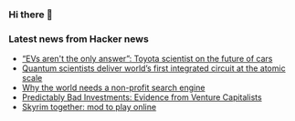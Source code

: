 ### Hi there 👋

<!--
**arashid-sh/arashid-sh** is a ✨ _special_ ✨ repository because its `README.md` (this file) appears on your GitHub profile.

Here are some ideas to get you started:

- 🔭 I’m currently working on ...
- 🌱 I’m currently learning ...
- 👯 I’m looking to collaborate on ...
- 🤔 I’m looking for help with ...
- 💬 Ask me about ...
- 📫 How to reach me: ...
- 😄 Pronouns: ...
- ⚡ Fun fact: ...
-->

### Latest news from Hacker news
<!-- BLOG-POST-LIST:START -->
- [“EVs aren&#39;t the only answer”: Toyota scientist on the future of cars](https://www.autocar.co.uk/car-news/features/evs-arent-only-answer-toyota-scientist-future-cars)
- [Quantum scientists deliver world’s first integrated circuit at the atomic scale](https://newsroom.unsw.edu.au/news/science-tech/unsw-quantum-scientists-deliver-world%E2%80%99s-first-integrated-circuit-atomic-scale)
- [Why the world needs a non-profit search engine](https://daoudclarke.net/search%20engines/2022/07/10/non-profit-search-engine)
- [Predictably Bad Investments: Evidence from Venture Capitalists](https://papers.ssrn.com/sol3/papers.cfm?abstract_id=4135861)
- [Skyrim together: mod to play online](https://github.com/tiltedphoques/TiltedEvolution)
<!-- BLOG-POST-LIST:END -->
